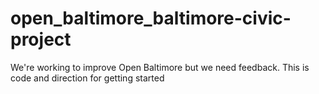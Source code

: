 # open_baltimore_baltimore-civic-project
We're working to improve Open Baltimore but we need feedback. This is code and direction for getting started
